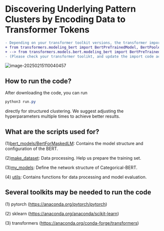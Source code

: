 # Discovering Underlying Pattern Clusters by Encoding Data to Transformer Tokens

```diff
- Depending on your transformer toolkit versions, the transformer import code may need to be adjusted, like as follows:
+ from transformers.modeling_bert import BertPreTrainedModel, BertPooler
+ --> from transformers.models.bert.modeling_bert import BertPreTrainedModel, BertPooler
- (Please check your transformer toolikt, and update the import code accordingly.)
```

![image-20250215110040457](./assets/image-20250215110040457.png)



## How to run the code?

After downloading the code, you can run

```powershell
python3 run.py
```

directly for structured clustering.  We suggest adjusting the hyperparameters multiple times to achieve better results.



## What are the scripts used for?

(1)[bert_models/BertForMaskedLM](https://github.com/kcisgroup/Categorical-BERT/tree/main/bert_models/BertForMaskedLM): Contains the model structure and configuration of the BERT.

(2)[make_dataset](https://github.com/kcisgroup/Categorical-BERT/tree/main/make_dataset): Data processing. Help us prepare the training set.

(3)[my_models](https://github.com/kcisgroup/Categorical-BERT/tree/main/my_models): Define the network structure of Categorical-BERT.

(4) [utils](https://github.com/kcisgroup/Categorical-BERT/tree/main/utils): Contains functions for data processing and model evaluation.





## Several toolkits may be needed to run the code

(1) pytorch (https://anaconda.org/pytorch/pytorch)

(2) sklearn (https://anaconda.org/anaconda/scikit-learn)

(3) transformers (https://anaconda.org/conda-forge/transformers)





